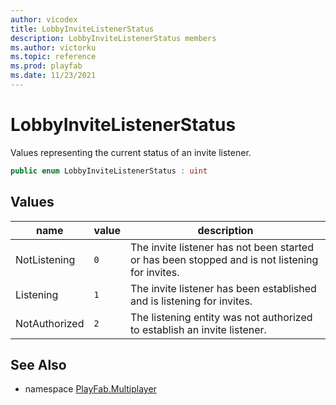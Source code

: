 ```yaml
---
author: vicodex
title: LobbyInviteListenerStatus
description: LobbyInviteListenerStatus members
ms.author: victorku
ms.topic: reference
ms.prod: playfab
ms.date: 11/23/2021
---
```


# LobbyInviteListenerStatus

Values representing the current status of an invite listener.

```csharp
public enum LobbyInviteListenerStatus : uint
```

## Values

| name | value | description |
| --- | --- | --- |
| NotListening | `0` | The invite listener has not been started or has been stopped and is not listening for invites. |
| Listening | `1` | The invite listener has been established and is listening for invites. |
| NotAuthorized | `2` | The listening entity was not authorized to establish an invite listener. |

## See Also

* namespace [PlayFab.Multiplayer](../PlayFabMultiplayerSDK.md)


